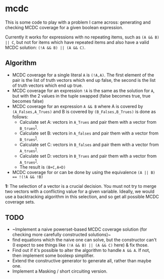 # mcdc

This is some code to play with a problem I came across: generating and checking MCDC coverage for a given boolean expression.

Currently it works for expressions with no repeating items, such as `(A && B) || C`, but not for items which have repeated items and also have a valid MCDC solution: `(!A && B) || (A && C)`. 

## Algorithm

* MCDC coverage for a single literal `A` is `(!A,A)`. The first element of the pair is the list of truth vectors which end up false, the second is the list of truth vectors which end up true.
* MCDC coverage for an expression `!A` is the same as the solution for `A`, but with the 2 values in the tuple swapped (false becomes true, true becomes false)
* MCDC coverage for an expression `A && B` where A is covered by `(A_Falses,A_Trues)` and B is covered by `(B_Falses,B_Trues)` is done as follows:
  * Calculate set A: vectors in `A_Trues` and pair them with a vector from `B_trues`<sup>[1](#vector-selection)</sup>.
  * Calculate set B: vectors in `A_falses` and pair them with a vector from `B_trues`<sup>[1](#vector-selection)</sup>.
  * Calculate set C: vectors in `B_falses` and pair them with a vector from `A_trues`<sup>[1](#vector-selection)</sup>.
  * Calculate set D: vectors in `B_Trues` and pair them with a vector from `A_trues`<sup>[1](#vector-selection)</sup>.
  * The result is `(B+C,A+D)`
* MCDC coverage for or can be done by using the equivalence `(A || B) == !(!A && !B)`

<b id='vector-selection'>1:</b> The selection of a vector is a crucial decision. You must not try to merge two vectors with a conflicting value for a given variable. Ideally, we would use a backtracking algorithm in this selection, and so get all possible MCDC coverage sets.

## TODO

* ~Implement a naive powerset-based MCDC coverage solution (for checking more carefully constructed solutions)~
* find equations which the naive one can solve, but the constructor can't (I expect to see things like `(!A && B) || (A && C)` here) & fix those. 
* Find out if it's possible to alter the algorithm to handle `A && A`. If not, then implement some boolexp simplifier.
* Extend the constructive generator to generate all, rather than maybe one.
* Implement a Masking / short circuiting version.